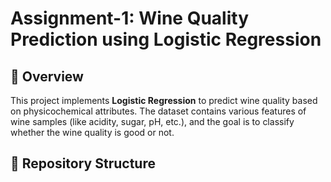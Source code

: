 # Assignment-1: Wine Quality Prediction using Logistic Regression

## 📌 Overview
This project implements **Logistic Regression** to predict wine quality based on physicochemical attributes. The dataset contains various features of wine samples (like acidity, sugar, pH, etc.), and the goal is to classify whether the wine quality is good or not.

## 📂 Repository Structure
